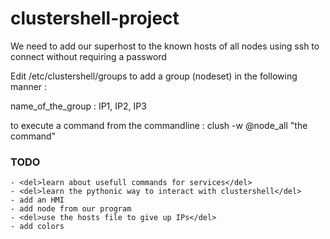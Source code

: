 # clustershell-project


We need to add our superhost to the known hosts of all nodes using ssh to connect without requiring a password

Edit /etc/clustershell/groups to add a group (nodeset) in the following manner :

name_of_the_group : IP1, IP2, IP3

to execute a command from the commandline :
clush -w @node_all "the command"

### TODO 
	- <del>learn about usefull commands for services</del>
	- <del>learn the pythonic way to interact with clustershell</del>
	- add an HMI
	- add node from our program
	- <del>use the hosts file to give up IPs</del>
	- add colors
